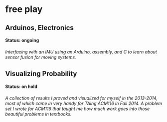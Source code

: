 # free play

## Arduinos, Electronics
#### Status: ongoing
###### Interfacing with an IMU using an Arduino, assembly, and C to learn about sensor fusion for moving systems.

## Visualizing Probability
#### Status: on hold
###### A collection of results I proved and visualized for myself in the 2013-2014, most of which came in very handy for TAing ACM116 in Fall 2014. A problem set I wrote for ACM116 that taught me how much work goes into those beautiful problems in textbooks.
